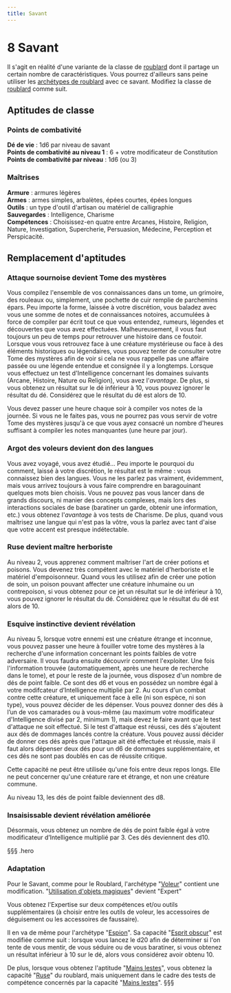 ```yaml
---
title: Savant
---
```

# <span class="orn">8</span> Savant
Il s'agit en réalité d'une variante de la classe de [roublard](/classes/roublard/) dont il partage un certain nombre de caractéristiques. Vous pourrez d'ailleurs sans peine utiliser les [archétypes de roublard](/classes/roublard/#archetypes-de-roublard) avec ce savant. Modifiez la classe de [roublard](/classes/roublard/) comme suit.

## Aptitudes de classe
### Points de combativité
**Dé de vie** : 1d6 par niveau de savant  
**Points de combativité au niveau 1** : 6 + votre modificateur de Constitution  
**Points de combativité par niveau** : 1d6 (ou 3)

### Maîtrises
**Armure** : armures légères  
**Armes** : armes simples, arbalètes, épées courtes, épées longues  
**Outils** : un type d'outil d'artisan ou matériel de calligraphie  
**Sauvegardes** : Intelligence, Charisme  
**Compétences** : Choisissez-en quatre entre Arcanes, Histoire, Religion, Nature, Investigation, Supercherie, Persuasion, Médecine, Perception et Perspicacité.

## Remplacement d'aptitudes
### Attaque sournoise devient Tome des mystères
Vous compilez l'ensemble de vos connaissances dans un tome, un grimoire, des rouleaux ou, simplement, une pochette de cuir remplie de parchemins épars. Peu importe la forme, laissée à votre discrétion, vous baladez avec vous une somme de notes et de connaissances notoires, accumulées à force de compiler par écrit tout ce que vous entendez, rumeurs, légendes et découvertes que vous avez effectuées. Malheureusement, il vous faut toujours un peu de temps pour retrouver une histoire dans ce foutoir. Lorsque vous vous retrouvez face à une créature mystérieuse ou face à des éléments historiques ou légendaires, vous pouvez tenter de consulter votre Tome des mystères afin de voir si cela ne vous rappelle pas une affaire passée ou une légende entendue et consignée il y a longtemps. Lorsque vous effectuez un test d'Intelligence concernant les domaines suivants (Arcane, Histoire, Nature ou Religion), vous avez l'_avantage_. De plus, si vous obtenez un résultat sur le dé inférieur à 10, vous pouvez ignorer le résultat du dé. Considérez que le résultat du dé est alors de 10.

Vous devez passer une heure chaque soir à compiler vos notes de la journée. Si vous ne le faites pas, vous ne pourrez pas vous servir de votre Tome des mystères jusqu'à ce que vous ayez consacré un nombre d'heures suffisant à compiler les notes manquantes (une heure par jour).

### Argot des voleurs devient don des langues
Vous avez voyagé, vous avez étudié... Peu importe le pourquoi du comment, laissé à votre discrétion, le résultat est le même  : vous connaissez bien des langues. Vous ne les parlez pas vraiment, évidemment, mais vous arrivez toujours à vous faire comprendre en baragouinant quelques mots bien choisis. Vous ne pouvez pas vous lancer dans de grands discours, ni manier des concepts complexes, mais lors des interactions sociales de base (baratiner un garde, obtenir une information, etc.) vous obtenez l'_avantage_ à vos tests de Charisme. De plus, quand vous maîtrisez une langue qui n'est pas la vôtre, vous la parlez avec tant d'aise que votre accent est presque indétectable.

### Ruse devient maître herboriste
Au niveau 2, vous apprenez comment maîtriser l'art de créer potions et poisons. Vous devenez très compétent avec le matériel d'herboriste et le matériel d'empoisonneur. Quand vous les utilisez afin de créer une potion de soin, un poison pouvant affecter une créature inhumaine ou un contrepoison, si vous obtenez pour ce jet un résultat sur le dé inférieur à 10, vous pouvez ignorer le résultat du dé. Considérez que le résultat du dé est alors de 10.

### Esquive instinctive devient révélation
Au niveau 5, lorsque votre ennemi est une créature étrange et inconnue, vous pouvez passer une heure à fouiller votre tome des mystères à la recherche d'une information concernant les points faibles de votre adversaire. Il vous faudra ensuite découvrir comment l'exploiter. Une fois l'information trouvée (automatiquement, après une heure de recherche dans le tome), et pour le reste de la journée, vous disposez d'un nombre de dés de point faible. Ce sont des d6 et vous en possédez un nombre égal à votre modifcateur d’Intelligence multiplié par 2. Au cours d'un combat contre cette créature, et uniquement face à elle (ni son espèce, ni son type), vous pouvez décider de les dépenser. Vous pouvez donner des dés à l’un de vos camarades ou à vous-même (au maximum votre modificateur d'Intelligence divisé par 2, minimum 1), mais devez le faire avant que le test d'attaque ne soit effectué. Si le test d'attaque est réussi, ces dés s'ajoutent aux dés de dommages lancés contre la créature. Vous pouvez aussi décider de donner ces dés après que l'attaque ait été effectuée et réussie, mais il faut alors dépenser deux dés pour un d6 de dommages supplémentaire, et ces dés ne sont pas doublés en cas de
réussite critique.

Cette capacité ne peut être utilisée qu'une fois entre deux repos longs. Elle ne peut concerner qu'une créature rare et étrange, et non une créature commune.

Au niveau 13, les dés de point faible deviennent des d8.

### Insaisissable devient révélation améliorée
Désormais, vous obtenez un nombre de dés de point faible égal à votre modificateur d’Intelligence multiplié par 3. Ces dés deviennent des d10.

§§§ .hero
### Adaptation
Pour le Savant, comme pour le Roublard, l'archétype "[Voleur](/classes/roublard/#voleur)" contient une modification. "[Utilisation d'objets magiques](/classes/roublard/#utilisation-d-objets-magiques)" devient "Expert"

Vous obtenez l'Expertise sur deux compétences et/ou outils supplémentaires (à choisir entre les outils de voleur, les accessoires de déguisement ou les accessoires de faussaire).

Il en va de même pour l'archétype "[Espion](/classes/roublard/#espion)". Sa capacité "[Esprit obscur](/classes/roublard/#esprit-obscur)" est modifiée comme suit : lorsque vous lancez le d20 afin de déterminer si l'on tente de vous mentir, de vous séduire ou de vous baratiner, si vous obtenez un résultat inférieur à 10 sur le dé, alors vous considérez avoir obtenu 10.

De plus, lorsque vous obtenez l'aptitude "[Mains lestes](/classes/roublard/#mains-lestes)", vous obtenez la capacité "[Ruse](/classes/roublard/#ruse)" du roublard, mais uniquement dans le cadre des tests de compétence concernés par la capacité "[Mains lestes](/classes/roublard/#mains-lestes)".
§§§
